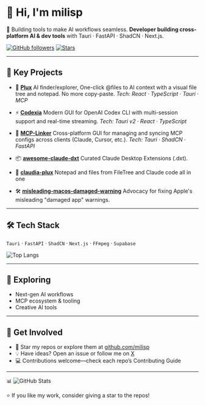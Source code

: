 # 👋 Hi, I'm milisp

🚀 Building tools to make AI workflows seamless.
**Developer building cross-platform AI & dev tools** with Tauri · FastAPI · ShadCN · Next.js.

[![GitHub followers](https://img.shields.io/github/followers/milisp?label=Follow&style=social)](https://github.com/milisp)
[![Stars](https://img.shields.io/github/stars/milisp?affiliations=OWNER%2CCOLLABORATOR&style=social)](https://github.com/milisp?tab=repositories)

---

## 🚀 Key Projects

- 🔮 [**Plux**](https://github.com/milisp/plux)
  AI finder/explorer, One-click @files to AI context with a visual file tree and notepad. No more copy-paste.
  *Tech: React · TypeScript · Tauri · MCP*

- ⚡ [**Codexia**](https://github.com/milisp/codexia)
  Modern GUI for OpenAI Codex CLI with multi-session support and real-time streaming.
  *Tech: Tauri v2 · React · TypeScript*

- 🔗 [**MCP-Linker**](https://github.com/milisp/mcp-linker)
  Cross-platform GUI for managing and syncing MCP configs across clients (Claude, Cursor, etc.).
  *Tech: Tauri · ShadCN · FastAPI*

- 📦 [**awesome-claude-dxt**](https://github.com/milisp/awesome-claude-dxt)
  Curated Claude Desktop Extensions (.dxt).

- 🔗 [**claudia-plux**](https://github.com/milisp/claudia-plux/blob/feature/file-tree-notes-system/README.md)
  Notepad and files from FileTree and Claude code all in one

- 🛠 [**misleading-macos-damaged-warning**](https://github.com/milisp/misleading-macos-damaged-warning)
  Advocacy for fixing Apple's misleading "damaged app" warnings.

---

## 🛠 Tech Stack

`Tauri` · `FastAPI` · `ShadCN` · `Next.js` · `FFmpeg` · `Supabase`

![Top Langs](https://github-readme-stats.vercel.app/api/top-langs/?username=milisp&layout=compact&theme=radical)

---

## 🌱 Exploring

- Next-gen AI workflows
- MCP ecosystem & tooling
- Creative AI tools

---

## 🤝 Get Involved

- 🌟 Star my repos or explore them at [github.com/milisp](https://github.com/milisp)
- 💡 Have ideas? Open an issue or follow me on [X](https://x.com/lisp_mi)
- 💻 Contributions welcome—check each repo’s Contributing Guide

---

📊 ![GitHub Stats](https://github-readme-stats.vercel.app/api?username=milisp&show_icons=true&theme=radical)

⭐️ If you like my work, consider giving a star to the repos!

